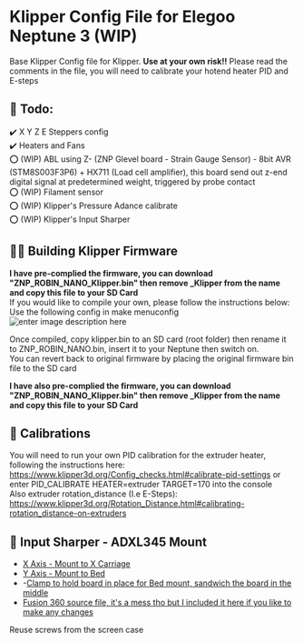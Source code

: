 # Klipper Config File for Elegoo Neptune 3 (WIP)
Base Klipper Config file for Klipper. **Use at your own risk!!** Please read the comments in the file, you will need to calibrate your hotend heater PID and E-steps   
## 📄 **Todo:**  
 ✔️ X Y Z E Steppers config  
 ✔️ Heaters and Fans  
 ⭕ (WIP) ABL using Z- (ZNP Glevel board - Strain Gauge Sensor) - 8bit AVR (STM8S003F3P6) + HX711 (Load cell amplifier), this board send out z-end digital signal at predetermined weight, triggered by probe contact  
 ⭕ (WIP) Filament sensor  
 ⭕ (WIP) Klipper's Pressure Adance calibrate  
 ⭕ (WIP) Klipper's Input Sharper  

## **👨‍🏫 Building Klipper Firmware**  
 **I have pre-complied the firmware, you can download "ZNP_ROBIN_NANO_Klipper.bin" then remove _Klipper from the name and copy this file to your SD Card**  
 If you would like to compile your own, please follow the instructions below:  
 Use the following config in make menuconfig    
![enter image description here](https://github.com/jerryngm/Neptune-Elegoo3-Klipper/raw/main/Klipper-Build-Settings.jpg)  

Once compiled, copy klipper.bin to an SD card (root folder) then rename it to ZNP_ROBIN_NANO.bin, insert it to your Neptune then switch on.  
You can revert back to original firmware by placing the original firmware bin file to the SD card  

**I have also pre-complied the firmware, you can download "ZNP_ROBIN_NANO_Klipper.bin" then remove _Klipper from the name and copy this file to your SD Card**
 
 ## **🔧 Calibrations**  
 You will need to run your own PID calibration for the extruder heater, following the instructions here: https://www.klipper3d.org/Config_checks.html#calibrate-pid-settings or enter PID_CALIBRATE HEATER=extruder TARGET=170 into the console  
 Also extruder rotation_distance (I.e E-Steps): https://www.klipper3d.org/Rotation_Distance.html#calibrating-rotation_distance-on-extruders
 
 ## **🧭 Input Sharper - ADXL345 Mount**
 - [X Axis - Mount to X Carriage](https://github.com/jerryngm/Neptune-Elegoo3-Klipper/blob/main/Neptune3-ADXL345-HOTEND-X-Axis.stl)
 - [Y Axis - Mount to Bed](https://github.com/jerryngm/Neptune-Elegoo3-Klipper/blob/main/Neptune3-ADXL345-BED.stl)
 - -[Clamp to hold board in place for Bed mount, sandwich the board in the middle](https://github.com/jerryngm/Neptune-Elegoo3-Klipper/blob/main/Neptune3-ADXL345-BED-Clamp.stl)
 - [Fusion 360 source file, it's a mess tho but I included it here if you like to make any changes](https://github.com/jerryngm/Neptune-Elegoo3-Klipper/blob/main/Neptune%203%20-%20ADXL345%20-%20Mount%20v1.f3d)

Reuse screws from the screen case
 

